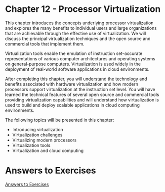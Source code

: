 # Chapter 12 - Processor Virtualization

This chapter introduces the concepts underlying processor virtualization and explores the
many benefits to individual users and large organizations that are achievable through the
effective use of virtualization. We will discuss the principal virtualization techniques and the open
source and commercial tools that implement them.

Virtualization tools enable the emulation of instruction set–accurate representations of
various computer architectures and operating systems on general-purpose computers.
Virtualization is used widely in the deployment of real-world software applications in
cloud environments.

After completing this chapter, you will understand the technology and benefits associated
with hardware virtualization and how modern processors support virtualization at
the instruction set level. You will have learned the technical features of several open
source and commercial tools providing virtualization capabilities and will understand
how virtualization is used to build and deploy scalable applications in cloud computing
environments.

The following topics will be presented in this chapter:
* Introducing virtualization
* Virtualization challenges
* Virtualizing modern processors
* Virtualization tools
* Virtualization and cloud computing

# Answers to Exercises
[Answers to Exercises](Answers%20to%20Exercises/)